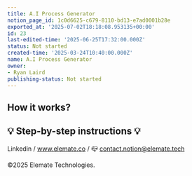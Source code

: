 ```yaml
---
title: A.I Process Generator
notion_page_id: 1c0d6625-c679-8110-bd13-e7ad0001b28e
exported_at: '2025-07-02T18:18:08.953135+00:00'
id: 23
last-edited-time: '2025-06-25T17:32:00.000Z'
status: Not started
created-time: '2025-03-24T10:40:00.000Z'
name: A.I Process Generator
owner:
- Ryan Laird
publishing-status: Not started
---
```


<!-- Unsupported block type: column_list -->

<!-- Unsupported block type: divider -->

## How it works?

<!-- Unsupported block type: callout -->

## 💡 Step-by-step instructions 💡



<!-- Unsupported block type: divider -->



<!-- Unsupported block type: column_list -->



<!-- Unsupported block type: divider -->

Linkedin / www.elemate.co / 📪 contact.notion@elemate.tech 

©2025 Elemate Technologies.

